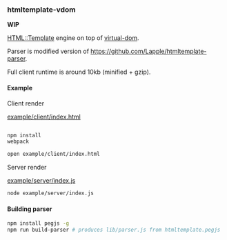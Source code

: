 ### htmltemplate-vdom

**WIP**

[HTML::Template](http://search.cpan.org/~samtregar/HTML-Template/Template.pm) engine on top of [virtual-dom](https://github.com/Matt-Esch/virtual-dom).

Parser is modified version of https://github.com/Lapple/htmltemplate-parser.

Full client runtime is around 10kb (minified + gzip).

#### Example

Client render

[example/client/index.html](example/client/index.html)

```bash

npm install
webpack

open example/client/index.html
```

Server render

[example/server/index.js](example/server/index.js)

```bash
node example/server/index.js
```

#### Building parser

```bash
npm install pegjs -g
npm run build-parser # produces lib/parser.js from htmltemplate.pegjs
```

